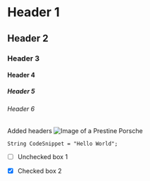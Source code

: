 # Header 1
## Header 2
### Header 3
#### Header 4 
##### Header 5 
###### Header 6
Added headers
![Image of a Prestine Porsche](https://di-uploads-pod15.dealerinspire.com/porschewestpalmbeach/uploads/2019/06/new-porsche-911-porsche-992.png)
```
String CodeSnippet = "Hello World";
```
- [ ] Unchecked box 1
- [X] Checked box 2
  

